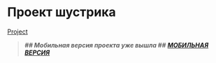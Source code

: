 # Проект шустрика
[Project](https://sereoja20.github.io/SprintX-2.0/PJ/index.html)
>***## Мобильная версия проекта уже вышла ##***
***[МОБИЛЬНАЯ ВЕРСИЯ](https://sereoja20.github.io/SprintX-2.0/PJ/index%20test.html)***
